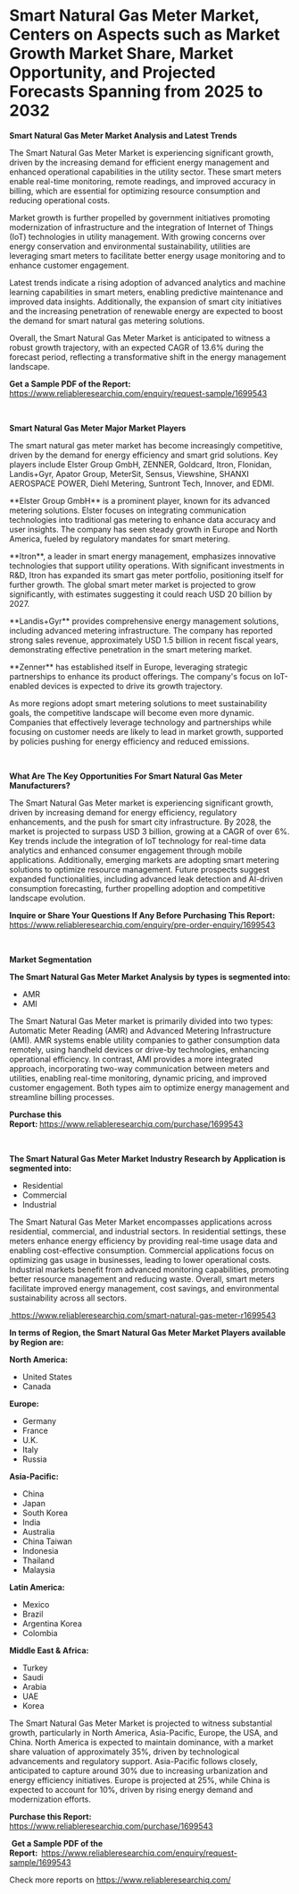 <p><h1>Smart Natural Gas Meter Market, Centers on Aspects such as Market Growth Market Share, Market Opportunity, and Projected Forecasts Spanning from 2025 to 2032</h1></p><p><strong>Smart Natural Gas Meter Market Analysis and Latest Trends</strong></p>
<p><p>The Smart Natural Gas Meter Market is experiencing significant growth, driven by the increasing demand for efficient energy management and enhanced operational capabilities in the utility sector. These smart meters enable real-time monitoring, remote readings, and improved accuracy in billing, which are essential for optimizing resource consumption and reducing operational costs. </p><p>Market growth is further propelled by government initiatives promoting modernization of infrastructure and the integration of Internet of Things (IoT) technologies in utility management. With growing concerns over energy conservation and environmental sustainability, utilities are leveraging smart meters to facilitate better energy usage monitoring and to enhance customer engagement.</p><p>Latest trends indicate a rising adoption of advanced analytics and machine learning capabilities in smart meters, enabling predictive maintenance and improved data insights. Additionally, the expansion of smart city initiatives and the increasing penetration of renewable energy are expected to boost the demand for smart natural gas metering solutions. </p><p>Overall, the Smart Natural Gas Meter Market is anticipated to witness a robust growth trajectory, with an expected CAGR of 13.6% during the forecast period, reflecting a transformative shift in the energy management landscape.</p></p>
<p><strong>Get a Sample PDF of the Report:&nbsp;</strong> <a href="https://www.reliableresearchiq.com/enquiry/request-sample/1699543?utm_campaign=3299&utm_medium=2&utm_source=Github&utm_content=ia&utm_term=27032025&utm_id=smart-natural-gas-meter">https://www.reliableresearchiq.com/enquiry/request-sample/1699543</a></p>
<p>&nbsp;</p>
<p><strong>Smart Natural Gas Meter Major Market Players</strong></p>
<p><p>The smart natural gas meter market has become increasingly competitive, driven by the demand for energy efficiency and smart grid solutions. Key players include Elster Group GmbH, ZENNER, Goldcard, Itron, Flonidan, Landis+Gyr, Apator Group, MeterSit, Sensus, Viewshine, SHANXI AEROSPACE POWER, Diehl Metering, Suntront Tech, Innover, and EDMI.</p><p>**Elster Group GmbH** is a prominent player, known for its advanced metering solutions. Elster focuses on integrating communication technologies into traditional gas metering to enhance data accuracy and user insights. The company has seen steady growth in Europe and North America, fueled by regulatory mandates for smart metering.</p><p>**Itron**, a leader in smart energy management, emphasizes innovative technologies that support utility operations. With significant investments in R&D, Itron has expanded its smart gas meter portfolio, positioning itself for further growth. The global smart meter market is projected to grow significantly, with estimates suggesting it could reach USD 20 billion by 2027.</p><p>**Landis+Gyr** provides comprehensive energy management solutions, including advanced metering infrastructure. The company has reported strong sales revenue, approximately USD 1.5 billion in recent fiscal years, demonstrating effective penetration in the smart metering market.</p><p>**Zenner** has established itself in Europe, leveraging strategic partnerships to enhance its product offerings. The company's focus on IoT-enabled devices is expected to drive its growth trajectory.</p><p>As more regions adopt smart metering solutions to meet sustainability goals, the competitive landscape will become even more dynamic. Companies that effectively leverage technology and partnerships while focusing on customer needs are likely to lead in market growth, supported by policies pushing for energy efficiency and reduced emissions.</p></p>
<p>&nbsp;</p>
<p><strong>What Are The Key Opportunities For Smart Natural Gas Meter Manufacturers?</strong></p>
<p><p>The Smart Natural Gas Meter market is experiencing significant growth, driven by increasing demand for energy efficiency, regulatory enhancements, and the push for smart city infrastructure. By 2028, the market is projected to surpass USD 3 billion, growing at a CAGR of over 6%. Key trends include the integration of IoT technology for real-time data analytics and enhanced consumer engagement through mobile applications. Additionally, emerging markets are adopting smart metering solutions to optimize resource management. Future prospects suggest expanded functionalities, including advanced leak detection and AI-driven consumption forecasting, further propelling adoption and competitive landscape evolution.</p></p>
<p><strong>Inquire or Share Your Questions If Any Before Purchasing This Report:</strong> <a href="https://www.reliableresearchiq.com/enquiry/pre-order-enquiry/1699543?utm_campaign=3299&utm_medium=2&utm_source=Github&utm_content=ia&utm_term=27032025&utm_id=smart-natural-gas-meter">https://www.reliableresearchiq.com/enquiry/pre-order-enquiry/1699543</a></p>
<p>&nbsp;</p>
<p><strong>Market Segmentation</strong></p>
<p><strong>The Smart Natural Gas Meter Market Analysis by types is segmented into:</strong></p>
<p><ul><li>AMR</li><li>AMI</li></ul></p>
<p><p>The Smart Natural Gas Meter market is primarily divided into two types: Automatic Meter Reading (AMR) and Advanced Metering Infrastructure (AMI). AMR systems enable utility companies to gather consumption data remotely, using handheld devices or drive-by technologies, enhancing operational efficiency. In contrast, AMI provides a more integrated approach, incorporating two-way communication between meters and utilities, enabling real-time monitoring, dynamic pricing, and improved customer engagement. Both types aim to optimize energy management and streamline billing processes.</p></p>
<p><strong>Purchase this Report:&nbsp;</strong><a href="https://www.reliableresearchiq.com/purchase/1699543?utm_campaign=3299&utm_medium=2&utm_source=Github&utm_content=ia&utm_term=27032025&utm_id=smart-natural-gas-meter">https://www.reliableresearchiq.com/purchase/1699543</a></p>
<p>&nbsp;</p>
<p><strong>The Smart Natural Gas Meter Market Industry Research by Application is segmented into:</strong></p>
<p><ul><li>Residential</li><li>Commercial</li><li>Industrial</li></ul></p>
<p><p>The Smart Natural Gas Meter Market encompasses applications across residential, commercial, and industrial sectors. In residential settings, these meters enhance energy efficiency by providing real-time usage data and enabling cost-effective consumption. Commercial applications focus on optimizing gas usage in businesses, leading to lower operational costs. Industrial markets benefit from advanced monitoring capabilities, promoting better resource management and reducing waste. Overall, smart meters facilitate improved energy management, cost savings, and environmental sustainability across all sectors.</p></p>
<p><a href="https://www.reliableresearchiq.com/smart-natural-gas-meter-r1699543?utm_campaign=3299&utm_medium=2&utm_source=Github&utm_content=ia&utm_term=27032025&utm_id=smart-natural-gas-meter">&nbsp;https://www.reliableresearchiq.com/smart-natural-gas-meter-r1699543</a></p>
<p><strong>In terms of Region, the Smart Natural Gas Meter Market Players available by Region are:</strong></p>
<p>
    <p> <strong> North America: </strong>
        <ul>
            <li>United States</li>
            <li>Canada</li>
        </ul>
        </p> 
    <p> <strong> Europe: </strong>
        <ul>
            <li>Germany</li>
            <li>France</li>
            <li>U.K.</li>
            <li>Italy</li>
            <li>Russia</li>
        </ul>
        </p> 
    <p> <strong> Asia-Pacific: </strong>
        <ul>
            <li>China</li>
            <li>Japan</li>
            <li>South Korea</li>
            <li>India</li>
            <li>Australia</li>
            <li>China Taiwan</li>
            <li>Indonesia</li>
            <li>Thailand</li>
            <li>Malaysia</li>
        </ul>
        </p> 
    <p> <strong> Latin America: </strong>
        <ul>
            <li>Mexico</li>
            <li>Brazil</li>
            <li>Argentina Korea</li>
            <li>Colombia</li>
        </ul>
        </p> 
    <p> <strong> Middle East & Africa: </strong>
        <ul>
            <li>Turkey</li>
            <li>Saudi</li>
            <li>Arabia</li>
            <li>UAE</li>
            <li>Korea</li>
        </ul>
    </p>
    </p>
<p><p>The Smart Natural Gas Meter Market is projected to witness substantial growth, particularly in North America, Asia-Pacific, Europe, the USA, and China. North America is expected to maintain dominance, with a market share valuation of approximately 35%, driven by technological advancements and regulatory support. Asia-Pacific follows closely, anticipated to capture around 30% due to increasing urbanization and energy efficiency initiatives. Europe is projected at 25%, while China is expected to account for 10%, driven by rising energy demand and modernization efforts.</p></p>
<p><strong>Purchase this Report: </strong><a href="https://www.reliableresearchiq.com/purchase/1699543?utm_campaign=3299&utm_medium=2&utm_source=Github&utm_content=ia&utm_term=27032025&utm_id=smart-natural-gas-meter">https://www.reliableresearchiq.com/purchase/1699543</a></p>
<p>&nbsp;<strong>Get a Sample PDF of the Report:&nbsp;&nbsp;</strong><a href="https://www.reliableresearchiq.com/enquiry/request-sample/1699543?utm_campaign=3299&utm_medium=2&utm_source=Github&utm_content=ia&utm_term=27032025&utm_id=smart-natural-gas-meter">https://www.reliableresearchiq.com/enquiry/request-sample/1699543</a></p>
<p><strong></strong></p>
<p>Check more reports on <a href="https://www.reliableresearchiq.com/?utm_campaign=3299&utm_medium=2&utm_source=Github&utm_content=ia&utm_term=27032025&utm_id=smart-natural-gas-meter">https://www.reliableresearchiq.com/</a></p>